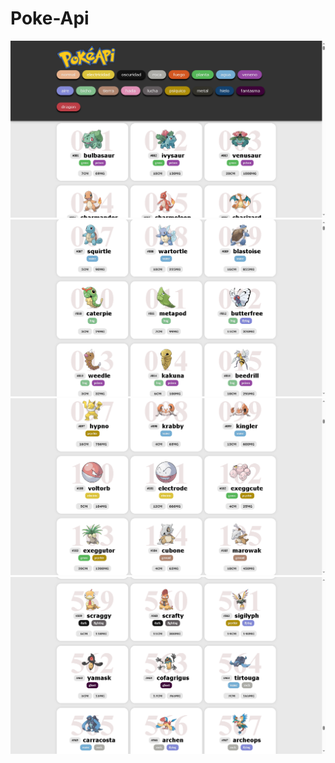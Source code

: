 # Poke-Api

![alt text](image-5.png)
![alt text](image-4.png)
![alt text](image-3.png)
![alt text](image-2.png)


